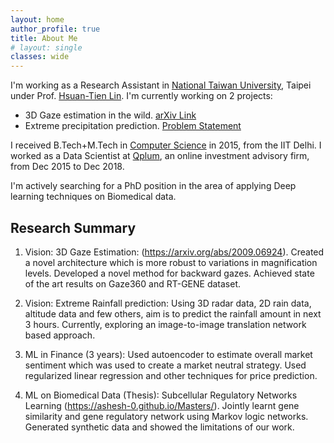 ```yaml
---
layout: home
author_profile: true
title: About Me
# layout: single
classes: wide
---
```

I'm working as a Research Assistant in [National Taiwan University](https://www.ntu.edu.tw/english/), Taipei under Prof. [Hsuan-Tien Lin](https://www.csie.ntu.edu.tw/~htlin/). I'm currently working on 2 projects:
* 3D Gaze estimation in the wild. [arXiv Link](https://arxiv.org/abs/2009.06924)
* Extreme precipitation prediction. [Problem Statement](/extreme_rainfall/)

I received B.Tech+M.Tech in [Computer Science](https://www.cse.iitd.ernet.in/) in 2015, from the IIT Delhi. I worked as a Data Scientist at [Qplum](/qplum/),  an online investment advisory firm, from Dec 2015 to Dec 2018.

I'm actively searching for a PhD position in the area of applying Deep learning techniques on Biomedical data.

## Research Summary
1. Vision: 3D Gaze Estimation: (https://arxiv.org/abs/2009.06924). Created a novel architecture which is more robust to variations in magnification levels. Developed a novel method for backward gazes. Achieved state of the art results on Gaze360 and RT-GENE dataset.

2. Vision: Extreme Rainfall prediction: Using 3D radar data, 2D rain data, altitude data and few others, aim is to predict the rainfall amount in next 3 hours.  Currently, exploring an image-to-image translation network based approach.

3. ML in Finance (3 years): Used autoencoder to estimate overall market sentiment which was used to create a market neutral strategy. Used regularized linear regression and other techniques for price prediction.

4. ML on Biomedical Data (Thesis):  Subcellular Regulatory Networks Learning (https://ashesh-0.github.io/Masters/). Jointly learnt gene similarity and gene regulatory network using Markov logic networks.  Generated synthetic data and showed the limitations of our work.
